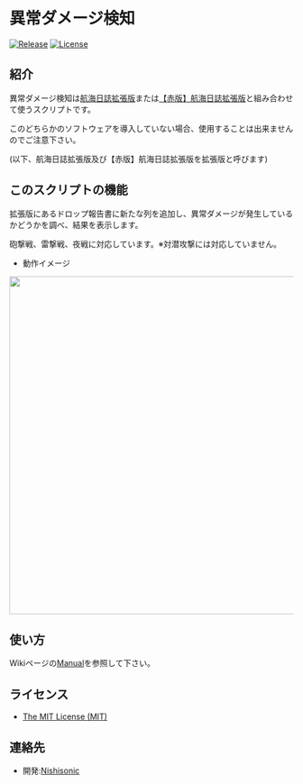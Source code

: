 # 異常ダメージ検知

[![Release](https://img.shields.io/badge/gem-v0.1.7-brightgreen.svg)](https://github.com/Nishisonic/AbnormalDamage/releases/latest)
[![License](https://img.shields.io/npm/l/express.svg)](https://github.com/Nishisonic/AbnormalDamage/blob/master/LICENSE)

## 紹介

異常ダメージ検知は[航海日誌拡張版](http://nekopanda.blog.jp/)または[【赤版】航海日誌拡張版](https://github.com/noratako5/logbook)と組み合わせて使うスクリプトです。

このどちらかのソフトウェアを導入していない場合、使用することは出来ませんのでご注意下さい。

(以下、航海日誌拡張版及び【赤版】航海日誌拡張版を拡張版と呼びます)

## このスクリプトの機能

拡張版にあるドロップ報告書に新たな列を追加し、異常ダメージが発生しているかどうかを調べ、結果を表示します。

砲撃戦、雷撃戦、夜戦に対応しています。※対潜攻撃には対応していません。

* 動作イメージ

<img src="http://i.imgur.com/JT40lxy.png" width="600px">

## 使い方

Wikiページの[Manual](https://github.com/Nishisonic/AbnormalDamage/wiki/Manual)を参照して下さい。

## ライセンス

* [The MIT License (MIT)](https://github.com/Nishisonic/AbnormalDamage/blob/master/LICENSE)

## 連絡先

* 開発:[Nishisonic](https://twitter.com/Nishisonic)
